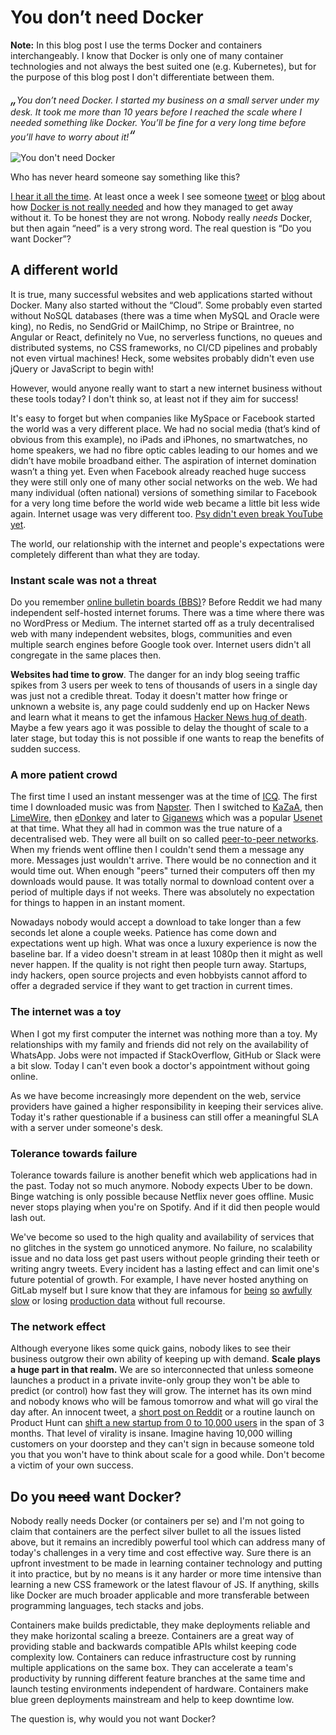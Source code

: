 <!--
    Tags: docker containers microservices
-->

# You don’t need Docker

<div class="tip"><strong>Note:</strong> In this blog post I use the terms Docker and containers interchangeably. I know that Docker is only one of many container technologies and not always the best suited one (e.g. Kubernetes), but for the purpose of this blog post I don't differentiate between them.</div>

*<span style="font-size: 1.5em;">&bdquo;</span>You don’t need Docker. I started my business on a small server under my desk. It took me more than 10 years before I reached the scale where I needed something like Docker. You’ll be fine for a very long time before you’ll have to worry about it!<span style="font-size: 1.5em;">&ldquo;</span>*

![You don't need Docker](https://cdn.dusted.codes/images/blog-posts/2021-03-26/you-dont-need-docker.png)

Who has never heard someone say something like this?

[I hear it all the time](https://dev.to/inductor/do-you-really-need-docker-or-kubernetes-in-your-system-11nk). At least once a week I see someone [tweet](https://twitter.com/FransBouma/status/1216736461166383105?s=20) or [blog](https://medium.com/@chintanaw/no-you-dont-need-cloud-docker-no-kubernetes-hell-no-ae2e422d0942) about how [Docker is not really needed](https://launchyourapp.meezeeworkouts.com/2021/03/why-we-dont-use-docker-we-dont-need-it.html?m=1) and how they managed to get away without it. To be honest they are not wrong. Nobody really *needs* Docker, but then again “need” is a very strong word. The real question is “Do you want Docker”?

## A different world

It is true, many successful websites and web applications started without Docker. Many also started without the “Cloud”. Some probably even started without NoSQL databases (there was a time when MySQL and Oracle were king), no Redis, no SendGrid or MailChimp, no Stripe or Braintree, no Angular or React, definitely no Vue, no serverless functions, no queues and distributed systems, no CSS frameworks, no CI/CD pipelines and probably not even virtual machines! Heck, some websites probably didn't even use jQuery or JavaScript to begin with!

However, would anyone really want to start a new internet business without these tools today? I don't think so, at least not if they aim for success!

It's easy to forget but when companies like MySpace or Facebook started the world was a very different place. We had no social media (that’s kind of obvious from this example), no iPads and iPhones, no smartwatches, no home speakers, we had no fibre optic cables leading to our homes and we didn’t have mobile broadband either. The aspiration of internet domination wasn’t a thing yet. Even when Facebook already reached huge success they were still only one of many other social networks on the web. We had many individual (often national) versions of something similar to Facebook for a very long time before the world wide web became a little bit less wide again. Internet usage was very different too. [Psy didn't even break YouTube yet](https://www.telegraph.co.uk/technology/news/11272577/How-South-Korean-pop-star-Psy-broke-YouTube.html).

The world, our relationship with the internet and people's expectations were completely different than what they are today.

### Instant scale was not a threat

Do you remember [online bulletin boards (BBS)](https://en.wikipedia.org/wiki/Bulletin_board_system)? Before Reddit we had many independent self-hosted internet forums. There was a time where there was no WordPress or Medium. The internet started off as a truly decentralised web with many independent websites, blogs, communities and even multiple search engines before Google took over. Internet users didn't all congregate in the same places then.

**Websites had time to grow**. The danger for an indy blog seeing traffic spikes from 3 users per week to tens of thousands of users in a single day was just not a credible threat. Today it doesn't matter how fringe or unknown a website is, any page could suddenly end up on Hacker News and learn what it means to get the infamous [Hacker News hug of death](https://www.indiehackers.com/post/the-hacker-news-hug-50-000-unique-visitors-in-18-hours-65977e0636). Maybe a few years ago it was possible to delay the thought of scale to a later stage, but today this is not possible if one wants to reap the benefits of sudden success.

### A more patient crowd

The first time I used an instant messenger was at the time of [ICQ](https://en.wikipedia.org/wiki/ICQ). The first time I downloaded music was from [Napster](https://en.wikipedia.org/wiki/Napster). Then I switched to [KaZaA](https://en.wikipedia.org/wiki/Kazaa), then [LimeWire](https://en.wikipedia.org/wiki/LimeWire), then [eDonkey](https://en.wikipedia.org/wiki/EDonkey2000) and later to [Giganews](https://en.wikipedia.org/wiki/Giganews) which was a popular [Usenet](https://en.wikipedia.org/wiki/Usenet) at that time. What they all had in common was the true nature of a decentralised web. They were all built on so called [peer-to-peer networks](https://en.wikipedia.org/wiki/Peer-to-peer). When my friends went offline then I couldn't send them a message any more. Messages just wouldn't arrive. There would be no connection and it would time out. When enough &quot;peers&quot; turned their computers off then my downloads would pause. It was totally normal to download content over a period of multiple days if not weeks. There was absolutely no expectation for things to happen in an instant moment.

Nowadays nobody would accept a download to take longer than a few seconds let alone a couple weeks. Patience has come down and expectations went up high. What was once a luxury experience is now the baseline bar. If a video doesn't stream in at least 1080p then it might as well never happen. If the quality is not right then people turn away. Startups, indy hackers, open source projects and even hobbyists cannot afford to offer a degraded service if they want to get traction in current times.

### The internet was a toy

When I got my first computer the internet was nothing more than a toy. My relationships with my family and friends did not rely on the availability of WhatsApp. Jobs were not impacted if StackOverflow, GitHub or Slack were a bit slow. Today I can't even book a doctor's appointment without going online.

As we have become increasingly more dependent on the web, service providers have gained a higher responsibility in keeping their services alive. Today it's rather questionable if a business can still offer a meaningful SLA with a server under someone's desk.

### Tolerance towards failure

Tolerance towards failure is another benefit which web applications had in the past. Today not so much anymore. Nobody expects Uber to be down. Binge watching is only possible because Netflix never goes offline. Music never stops playing when you're on Spotify. And if it did then people would lash out.

We've become so used to the high quality and availability of services that no glitches in the system go unnoticed anymore. No failure, no scalability issue and no data loss get past users without people grinding their teeth or writing angry tweets. Every incident has a lasting effect and can limit one's future potential of growth. For example, I have never hosted anything on GitLab myself but I sure know that they are infamous for [being](https://github.com/sameersbn/docker-gitlab/issues/13) [so](https://serverfault.com/questions/1049621/gitlab-push-very-slow-gitlab-ce) [awfully](https://gitlabfan.com/why-gitlab-is-slow-and-what-you-can-do-about-it-bca9d61405bd) [slow](https://stackoverflow.com/questions/43226191/frequently-our-gitlab-is-getting-slow) or losing [production data](https://gitlab.developers.cam.ac.uk/uis/devops/devhub/docs/-/wikis/reports/29th-March-2019-Incident-Report) without full recourse.

### The network effect

Although everyone likes some quick gains, nobody likes to see their business outgrow their own ability of keeping up with demand. **Scale plays a huge part in that realm.** We are so interconnected that unless someone launches a product in a private invite-only group they won't be able to predict (or control) how fast they will grow. The internet has its own mind and nobody knows who will be famous tomorrow and what will go viral the day after. An innocent tweet, a [short post on Reddit](https://remoteclan.com/s/27ihu5/my_product_scale_went_viral_150_000_views) or a routine launch on Product Hunt can [shift a new startup from 0 to 10,000 users](https://medium.com/@vinayh/0-10-000-users-how-openvid-launched-on-product-hunt-575ff9ecf7a1) in the span of 3 months. That level of virality is insane. Imagine having 10,000 willing customers on your doorstep and they can't sign in because someone told you that you won't have to think about scale for a good while. Don't become a victim of your own success.

## Do you <del>need</del> want Docker?

Nobody really needs Docker (or containers per se) and I'm not going to claim that containers are the perfect silver bullet to all the issues listed above, but it remains an incredibly powerful tool which can address many of today's challenges in a very time and cost effective way. Sure there is an upfront investment to be made in learning container technology and putting it into practice, but by no means is it any harder or more time intensive than learning a new CSS framework or the latest flavour of JS. If anything, skills like Docker are much broader applicable and more transferable between programming languages, tech stacks and jobs.

Containers make builds predictable, they make deployments reliable and they make horizontal scaling a breeze. Containers are a great way of providing stable and backwards compatible APIs whilst keeping code complexity low. Containers can reduce infrastructure cost by running multiple applications on the same box. They can accelerate a team's productivity by running different feature branches at the same time and launch testing environments independent of hardware. Containers make blue green deployments mainstream and help to keep downtime low.

The question is, why would you not want Docker?